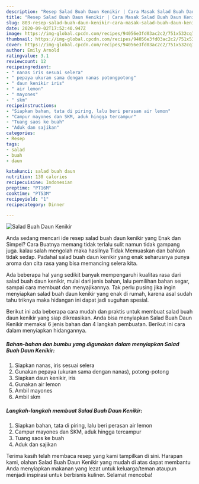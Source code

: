 ```yaml
---
description: "Resep Salad Buah Daun Kenikir | Cara Masak Salad Buah Daun Kenikir Yang Lezat Sekali"
title: "Resep Salad Buah Daun Kenikir | Cara Masak Salad Buah Daun Kenikir Yang Lezat Sekali"
slug: 803-resep-salad-buah-daun-kenikir-cara-masak-salad-buah-daun-kenikir-yang-lezat-sekali
date: 2020-09-02T17:52:40.947Z
image: https://img-global.cpcdn.com/recipes/94056e3fd03ac2c2/751x532cq70/salad-buah-daun-kenikir-foto-resep-utama.jpg
thumbnail: https://img-global.cpcdn.com/recipes/94056e3fd03ac2c2/751x532cq70/salad-buah-daun-kenikir-foto-resep-utama.jpg
cover: https://img-global.cpcdn.com/recipes/94056e3fd03ac2c2/751x532cq70/salad-buah-daun-kenikir-foto-resep-utama.jpg
author: Emily Arnold
ratingvalue: 3.1
reviewcount: 12
recipeingredient:
- " nanas iris sesuai selera"
- " pepaya ukuran sama dengan nanas potongpotong"
- " daun kenikir iris"
- " air lemon"
- " mayones"
- " skm"
recipeinstructions:
- "Siapkan bahan, tata di piring, lalu beri perasan air lemon"
- "Campur mayones dan SKM, aduk hingga tercampur"
- "Tuang saos ke buah"
- "Aduk dan sajikan"
categories:
- Resep
tags:
- salad
- buah
- daun

katakunci: salad buah daun 
nutrition: 130 calories
recipecuisine: Indonesian
preptime: "PT16M"
cooktime: "PT53M"
recipeyield: "1"
recipecategory: Dinner

---
```



![Salad Buah Daun Kenikir](https://img-global.cpcdn.com/recipes/94056e3fd03ac2c2/751x532cq70/salad-buah-daun-kenikir-foto-resep-utama.jpg)

Anda sedang mencari ide resep salad buah daun kenikir yang Enak dan Simpel? Cara Buatnya memang tidak terlalu sulit namun tidak gampang juga. kalau salah mengolah maka hasilnya Tidak Memuaskan dan bahkan tidak sedap. Padahal salad buah daun kenikir yang enak seharusnya punya aroma dan cita rasa yang bisa memancing selera kita.

Ada beberapa hal yang sedikit banyak mempengaruhi kualitas rasa dari salad buah daun kenikir, mulai dari jenis bahan, lalu pemilihan bahan segar, sampai cara membuat dan menyajikannya. Tak perlu pusing jika ingin menyiapkan salad buah daun kenikir yang enak di rumah, karena asal sudah tahu triknya maka hidangan ini dapat jadi suguhan spesial.




Berikut ini ada beberapa cara mudah dan praktis untuk membuat salad buah daun kenikir yang siap dikreasikan. Anda bisa menyiapkan Salad Buah Daun Kenikir memakai 6 jenis bahan dan 4 langkah pembuatan. Berikut ini cara dalam menyiapkan hidangannya.

<!--inarticleads1-->

##### Bahan-bahan dan bumbu yang digunakan dalam menyiapkan Salad Buah Daun Kenikir:

1. Siapkan  nanas, iris sesuai selera
1. Gunakan  pepaya (ukuran sama dengan nanas), potong-potong
1. Siapkan  daun kenikir, iris
1. Gunakan  air lemon
1. Ambil  mayones
1. Ambil  skm




<!--inarticleads2-->

##### Langkah-langkah membuat Salad Buah Daun Kenikir:

1. Siapkan bahan, tata di piring, lalu beri perasan air lemon
1. Campur mayones dan SKM, aduk hingga tercampur
1. Tuang saos ke buah
1. Aduk dan sajikan




Terima kasih telah membaca resep yang kami tampilkan di sini. Harapan kami, olahan Salad Buah Daun Kenikir yang mudah di atas dapat membantu Anda menyiapkan makanan yang lezat untuk keluarga/teman ataupun menjadi inspirasi untuk berbisnis kuliner. Selamat mencoba!
